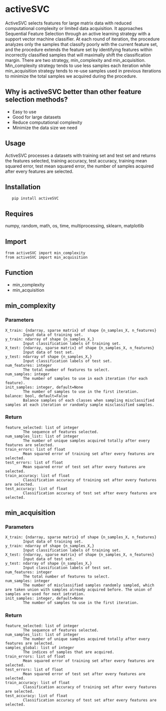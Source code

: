 # activeSVC
ActiveSVC selects features for large matrix data with reduced computational complexity or limited data acquisition. It approaches Sequential Feature Selection through an active learning strategy with a support vector machine classifier. At each round of iteration, the procedure analyzes only the samples that classify poorly with the current feature set, and the procedure extends the feature set by identifying features within incorrectly classified samples that will maximally shift the classification margin. There are two strategy, min_complexity and min_acquisition. Min_complexity strategy tends to use less samples each iteration while min_acquisition strategy tends to re-use samples used in previous iterations to minimize the total samples we acquired during the procedure.

## Why is activeSVC better than other feature selection methods?
- Easy to use
- Good for large datasets
- Reduce computational complexity
- Minimize the data size we need

## Usage
ActiveSVC processes a datasets with training set and test set and returns the features selected, training accuracy, test accuracy, training mean squared error, test mean squared error, the number of samples acquired after every features are selected.

## Installation
       pip install activeSVC
       
## Requires
numpy, random, math, os, time, multiprocessing, sklearn, matplotlib

## Import
    from activeSVC import min_complexity
    from activeSVC import min_acquisition

## Function
- min_complexity
- min_acquisition

## min_complexity
### Parameters
    X_train: {ndarray, sparse matrix} of shape {n_samples_X, n_features}
            Input data of training set.
    y_train: ndarray of shape {n_samples_X,}
            Input classification labels of training set.
    X_test: {ndarray, sparse matrix} of shape {n_samples_X, n_features}
            Input data of test set.
    y_test: ndarray of shape {n_samples_X,}
            Input classification labels of test set.
    num_features: integer
            The total number of features to select.
    num_samples: integer
            The number of samples to use in each iteration (for each feature).
    init_samples: integer, default=None
            The number of samples to use in the first iteration.
    balance: bool, default=False
            Balance samples of each classes when sampling misclassified samples at each iteration or randomly sample misclassified samples.

### Return
    feature_selected: list of integer
            The sequence of features selected.
    num_samples_list: list of integer
            The number of unique samples acquired totally after every features are selected.
    train_errors: list of float
            Mean squared error of training set after every features are selected.
    test_errors: list of float
            Mean squared error of test set after every features are selected.
    train_accuracy: list of float
            Classification accuracy of training set after every features are selected.
    test_accuracy: list of float
            Classification accuracy of test set after every features are selected.

## min_acquisition
### Parameters
    X_train: {ndarray, sparse matrix} of shape {n_samples_X, n_features}
            Input data of training set.
    y_train: ndarray of shape {n_samples_X,}
            Input classification labels of training set.
    X_test: {ndarray, sparse matrix} of shape {n_samples_X, n_features}
            Input data of test set.
    y_test: ndarray of shape {n_samples_X,}
            Input classification labels of test set.
    num_features: integer
            The total number of features to select.
    num_samples: integer
            The number of misclassified samples randomly sampled, which are taken union with samples already acquired before. The union of samples are used for next ietration.
    init_samples: integer, default=None
            The number of samples to use in the first iteration.

### Return
    feature_selected: list of integer
            The sequence of features selected.
    num_samples_list: list of integer
            The number of unique samples acquired totally after every features are selected.
    samples_global: list of integer
            The indices of samples that are acquired.
    train_errors: list of float
            Mean squared error of training set after every features are selected.
    test_errors: list of float
            Mean squared error of test set after every features are selected.
    train_accuracy: list of float
            Classification accuracy of training set after every features are selected.
    test_accuracy: list of float
            Classification accuracy of test set after every features are selected.


